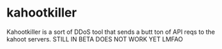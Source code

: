 # kahootkiller
Kahootkiller is a sort of DDoS tool that sends a butt ton of API reqs to the kahoot servers. 
 STILL IN BETA DOES NOT WORK YET LMFAO
 
